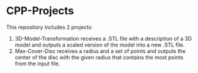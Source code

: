 # CPP-Projects

This repository includes 2 projects:
  1. 3D-Model-Transformation receives a .STL file with a description of a 3D model and outputs a scaled version of the model into a new .STL file.
  2. Max-Cover-Disc receives a radius and a set of points and outputs the center of the disc with the given radius that contains the most points from the input file.
